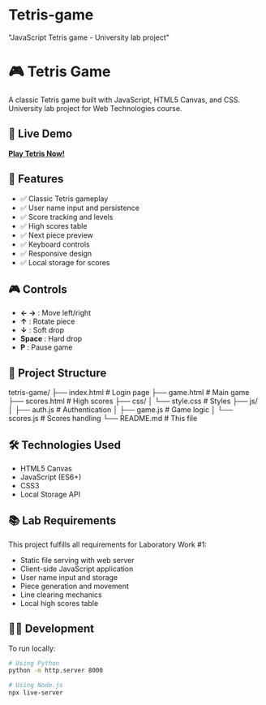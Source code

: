 # Tetris-game
"JavaScript Tetris game - University lab project"
# 🎮 Tetris Game

A classic Tetris game built with JavaScript, HTML5 Canvas, and CSS. University lab project for Web Technologies course.

## 🚀 Live Demo

[**Play Tetris Now!**](https://saicooo.github.io/tetris-game)

## 🎯 Features

- ✅ Classic Tetris gameplay
- ✅ User name input and persistence
- ✅ Score tracking and levels
- ✅ High scores table
- ✅ Next piece preview
- ✅ Keyboard controls
- ✅ Responsive design
- ✅ Local storage for scores

## 🎮 Controls

- **← →** : Move left/right
- **↑** : Rotate piece
- **↓** : Soft drop
- **Space** : Hard drop
- **P** : Pause game

## 📁 Project Structure
tetris-game/
├── index.html # Login page
├── game.html # Main game
├── scores.html # High scores
├── css/
│ └── style.css # Styles
├── js/
│ ├── auth.js # Authentication
│ ├── game.js # Game logic
│ └── scores.js # Scores handling
└── README.md # This file


## 🛠 Technologies Used

- HTML5 Canvas
- JavaScript (ES6+)
- CSS3
- Local Storage API

## 📚 Lab Requirements

This project fulfills all requirements for Laboratory Work #1:
- Static file serving with web server
- Client-side JavaScript application
- User name input and storage
- Piece generation and movement
- Line clearing mechanics
- Local high scores table

## 👨‍💻 Development

To run locally:
```bash
# Using Python
python -m http.server 8000

# Using Node.js
npx live-server
